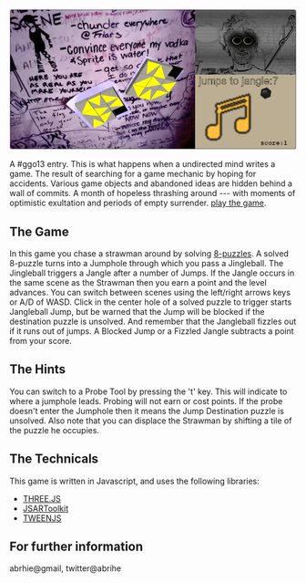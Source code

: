 ![Product of a Disheveled Mind](screenshot.png)

A #ggo13 entry. This is what happens when a undirected mind writes a game. The result of searching for a game mechanic by hoping for accidents. Various game objects and abandoned ideas are hidden behind a wall of commits. A month of hopeless thrashing around --- with moments of optimistic exultation and periods of empty surrender. [play the game](http://abrie.github.io/game-off-2013/).

## The Game
In this game you chase a strawman around by solving [8-puzzles](http://en.wikipedia.org/wiki/15_puzzle). A solved 8-puzzle turns into a Jumphole through which you pass a Jingleball. The Jingleball triggers a Jangle after a number of Jumps. If the Jangle occurs in the same scene as the Strawman then you earn a point and the level advances. You can switch between scenes using the left/right arrows keys or A/D of WASD. Click in the center hole of a solved puzzle to trigger starts Jangleball Jump, but be warned that the Jump will be blocked if the destination puzzle is unsolved. And remember that the Jangleball fizzles out if it runs out of jumps. A Blocked Jump or a Fizzled Jangle subtracts a point from your score.

## The Hints
You can switch to a Probe Tool by pressing the 't' key. This will indicate to where a jumphole leads. Probing will not earn or cost points. If the probe doesn't enter the Jumphole then it means the Jump Destination puzzle is unsolved. Also note that you can displace the Strawman by shifting a tile of the puzzle he occupies.

## The Technicals
This game is written in Javascript, and uses the following libraries:
* [THREE.JS](http://threejs.org)
* [JSARToolkit](https://github.com/kig/JSARToolKit)
* [TWEENJS](https://github.com/sole/tween.js/)

## For further information
abrhie@gmail, twitter@abrihe

